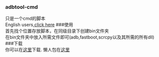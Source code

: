 ### adbtool-cmd
只是一个cmd的脚本  
English users,[click here](https://github.com/cyjboost/adbtool-cmd/English)
###使用      
首先找个位置存放脚本，在同级目录下创建bin文件夹    
在bin文件夹中放入所需文件即可(adb,fastboot,scrcpy以及其所需的所有dll)      
###下载      
你可以在[这里](https://github.com/cyjboost/adbtool-cmd)下载.
懒人包在[这里](https://github.com/cyjboost/adbtool-cmd/releases)
